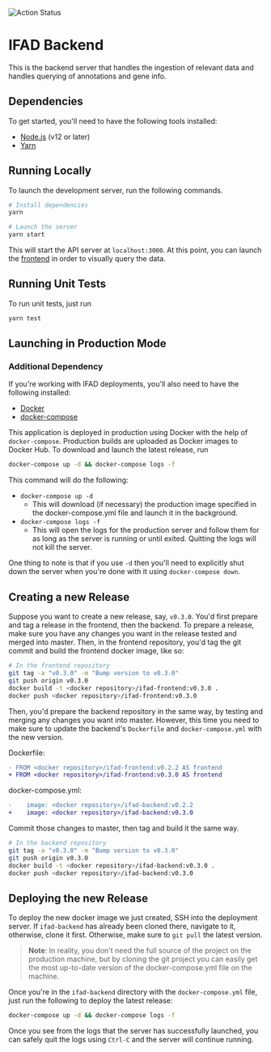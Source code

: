 ![Action Status](https://github.com/tair/ifad-backend/workflows/CI/badge.svg)

# IFAD Backend

This is the backend server that handles the ingestion of relevant data and
handles querying of annotations and gene info.

## Dependencies

To get started, you'll need to have the following tools installed:

* [Node.js] (v12 or later)
* [Yarn]

[Node.js]: https://nodejs.org/en/download/
[Yarn]: https://classic.yarnpkg.com/en/docs/install/#debian-stable

## Running Locally

To launch the development server, run the following commands.

``` bash
# Install dependencies
yarn

# Launch the server
yarn start
```

This will start the API server at `localhost:3000`. At this point, you can
launch the [frontend] in order to visually query the data.

[frontend]: https://github.com/tair/ifad-frontend

## Running Unit Tests

To run unit tests, just run

```bash
yarn test
```

## Launching in Production Mode

### Additional Dependency

If you're working with IFAD deployments, you'll also need to have the
following installed:

* [Docker](https://docs.docker.com/install/)
* [docker-compose](https://docs.docker.com/compose/install/)

This application is deployed in production using Docker with the help of
`docker-compose`. Production builds are uploaded as Docker images to
Docker Hub. To download and launch the latest release, run

```bash
docker-compose up -d && docker-compose logs -f
```

This command will do the following:

* `docker-compose up -d`
  * This will download (if necessary) the production image specified
    in the docker-compose.yml file and launch it in the background.
* `docker-compose logs -f`
  * This will open the logs for the production server and follow them
    for as long as the server is running or until exited. Quitting the
    logs will not kill the server.

One thing to note is that if you use `-d` then you'll need to explicitly
shut down the server when you're done with it using `docker-compose down`.

## Creating a new Release

Suppose you want to create a new release, say, `v0.3.0`. You'd first
prepare and tag a release in the frontend, then the backend. To prepare
a release, make sure you have any changes you want in the release tested
and merged into master. Then, in the frontend repository, you'd tag the
git commit and build the frontend docker image, like so:

```bash
# In the frontend repository
git tag -a "v0.3.0" -m "Bump version to v0.3.0"
git push origin v0.3.0
docker build -t <docker repository>/ifad-frontend:v0.3.0 .
docker push <docker repository>/ifad-frontend:v0.3.0
```

Then, you'd prepare the backend repository in the same way, by testing
and merging any changes you want into master. However, this time you need
to make sure to update the backend's `Dockerfile` and `docker-compose.yml`
with the new version.

Dockerfile:

```diff
- FROM <docker repository>/ifad-frontend:v0.2.2 AS frontend
+ FROM <docker repository>/ifad-frontend:v0.3.0 AS frontend
```

docker-compose.yml:

```diff
-    image: <docker repository>/ifad-backend:v0.2.2
+    image: <docker repository>/ifad-backend:v0.3.0
```

Commit those changes to master, then tag and build it the same way.

```bash
# In the backend repository
git tag -a "v0.3.0" -m "Bump version to v0.3.0"
git push origin v0.3.0
docker build -t <docker repository>/ifad-backend:v0.3.0 .
docker push <docker repository>/ifad-backend:v0.3.0
```

## Deploying the new Release

To deploy the new docker image we just created, SSH into the deployment
server. If `ifad-backend` has already been cloned there, navigate to it,
otherwise, clone it first. Otherwise, make sure to `git pull` the latest
version.

> **Note**: In reality, you don't need the full source of the project on the
> production machine, but by cloning the git project you can easily get the
> most up-to-date version of the docker-compose.yml file on the machine.

Once you're in the `ifad-backend` directory with the `docker-compose.yml`
file, just run the following to deploy the latest release:

```bash
docker-compose up -d && docker-compose logs -f
```

Once you see from the logs that the server has successfully launched, you
can safely quit the logs using `Ctrl-C` and the server will continue running.
